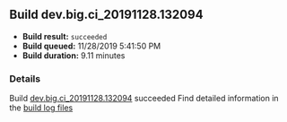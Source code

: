 ## Build dev.big.ci_20191128.132094
- **Build result:** `succeeded`
- **Build queued:** 11/28/2019 5:41:50 PM
- **Build duration:** 9.11 minutes
### Details
Build [dev.big.ci_20191128.132094](https://winappstudio.visualstudio.com/web/build.aspx?pcguid=a4ef43be-68ce-4195-a619-079b4d9834c2&builduri=vstfs%3a%2f%2f%2fBuild%2fBuild%2f32094) succeeded
Find detailed information in the [build log files]()

